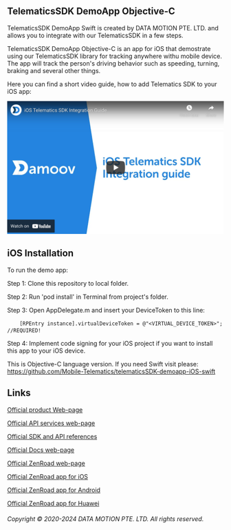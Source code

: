 ## TelematicsSDK DemoApp Objective-C

TelematicsSDK DemoApp Swift is created by DATA MOTION PTE. LTD. and allows you to integrate with our TelematicsSDK in a few steps.

TelematicsSDK DemoApp Objective-C is an app for iOS that demostrate using our TelematicsSDK library for tracking anywhere withu mobile device. The app will track the person's driving behavior such as speeding, turning, braking and several other things.


Here you can find a short video guide, how to add Telematics SDK to your iOS app:

[![Watch the video](https://github.com/Mobile-Telematics/telematicsSDK-demoapp-iOS-objective-c/blob/master/iOS%20Telematics%20SDK.png)](https://youtu.be/8WcVQ4_fGtE)

## iOS Installation
To run the demo app:

Step 1: Clone this repository to local folder.

Step 2: Run 'pod install' in Terminal from project's folder.

Step 3: Open AppDelegate.m and insert your DeviceToken to this line:

        [RPEntry instance].virtualDeviceToken = @"<VIRTUAL_DEVICE_TOKEN>"; //REQUIRED!
        
Step 4: Implement code signing for your iOS project if you want to install this app to your iOS device.

This is Objective-C language version. If you need Swift visit please: https://github.com/Mobile-Telematics/telematicsSDK-demoapp-iOS-swift

## Links

[Official product Web-page](https://www.damoov.com)

[Official API services web-page](https://www.damoov.com/telematics-api/)

[Official SDK and API references](https://www.damoov.com/telematics-api/)

[Official Docs web-page](https://docs.damoov.com/)

[Official ZenRoad web-page](https://www.damoov.com/telematics-app/)

[Official ZenRoad app for iOS](https://apps.apple.com/jo/app/zenroad/id1563218393)

[Official ZenRoad app for Android](https://play.google.com/store/apps/details?id=com.telematicssdk.zenroad&hl=en&gl=US)

[Official ZenRoad app for Huawei](https://appgallery.huawei.com/#/app/C104163115)

###### Copyright © 2020-2024 DATA MOTION PTE. LTD. All rights reserved.
